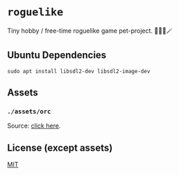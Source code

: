 # `roguelike`

Tiny hobby / free-time roguelike game pet-project. 🔮🧝🏻🪄

## Ubuntu Dependencies

```
sudo apt install libsdl2-dev libsdl2-image-dev
```

## Assets

### `./assets/orc`

Source: [click here](https://craftpix.net/freebies/free-top-down-orc-game-character-pixel-art/).

## License (except assets)

[MIT](./README.md)

